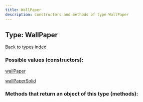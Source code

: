 ```yaml
---
title: WallPaper
description: constructors and methods of type WallPaper
---
```

## Type: WallPaper  
[Back to types index](index.md)



### Possible values (constructors):

[wallPaper](../constructors/wallPaper.md)  

[wallPaperSolid](../constructors/wallPaperSolid.md)  



### Methods that return an object of this type (methods):



